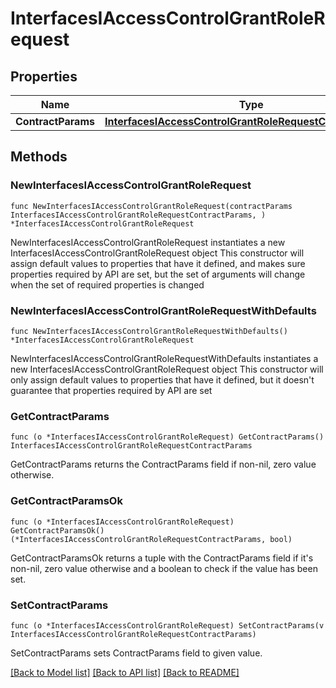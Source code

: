 # InterfacesIAccessControlGrantRoleRequest

## Properties

Name | Type | Description | Notes
------------ | ------------- | ------------- | -------------
**ContractParams** | [**InterfacesIAccessControlGrantRoleRequestContractParams**](InterfacesIAccessControlGrantRoleRequestContractParams.md) |  | 

## Methods

### NewInterfacesIAccessControlGrantRoleRequest

`func NewInterfacesIAccessControlGrantRoleRequest(contractParams InterfacesIAccessControlGrantRoleRequestContractParams, ) *InterfacesIAccessControlGrantRoleRequest`

NewInterfacesIAccessControlGrantRoleRequest instantiates a new InterfacesIAccessControlGrantRoleRequest object
This constructor will assign default values to properties that have it defined,
and makes sure properties required by API are set, but the set of arguments
will change when the set of required properties is changed

### NewInterfacesIAccessControlGrantRoleRequestWithDefaults

`func NewInterfacesIAccessControlGrantRoleRequestWithDefaults() *InterfacesIAccessControlGrantRoleRequest`

NewInterfacesIAccessControlGrantRoleRequestWithDefaults instantiates a new InterfacesIAccessControlGrantRoleRequest object
This constructor will only assign default values to properties that have it defined,
but it doesn't guarantee that properties required by API are set

### GetContractParams

`func (o *InterfacesIAccessControlGrantRoleRequest) GetContractParams() InterfacesIAccessControlGrantRoleRequestContractParams`

GetContractParams returns the ContractParams field if non-nil, zero value otherwise.

### GetContractParamsOk

`func (o *InterfacesIAccessControlGrantRoleRequest) GetContractParamsOk() (*InterfacesIAccessControlGrantRoleRequestContractParams, bool)`

GetContractParamsOk returns a tuple with the ContractParams field if it's non-nil, zero value otherwise
and a boolean to check if the value has been set.

### SetContractParams

`func (o *InterfacesIAccessControlGrantRoleRequest) SetContractParams(v InterfacesIAccessControlGrantRoleRequestContractParams)`

SetContractParams sets ContractParams field to given value.



[[Back to Model list]](../README.md#documentation-for-models) [[Back to API list]](../README.md#documentation-for-api-endpoints) [[Back to README]](../README.md)


